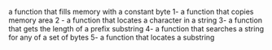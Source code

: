 a function that fills memory with a constant byte
1- a function that copies memory area
2 - a function that locates a character in a string
3- a function that gets the length of a prefix substring
4- a function that searches a string for any of a set of bytes
5- a function that locates a substring
